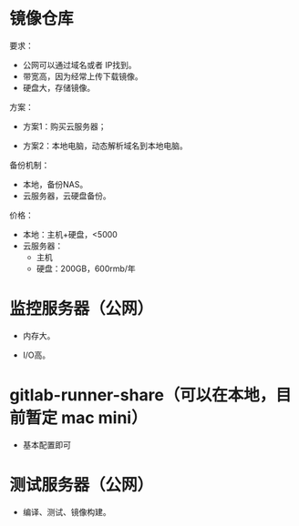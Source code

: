 # 镜像仓库

要求：

* 公网可以通过域名或者 IP找到。
* 带宽高，因为经常上传下载镜像。
* 硬盘大，存储镜像。

方案：

* 方案1：购买云服务器；

* 方案2：本地电脑，动态解析域名到本地电脑。

备份机制：

* 本地，备份NAS。
* 云服务器，云硬盘备份。

价格：

* 本地：主机+硬盘，&lt;5000
* 云服务器：
  * 主机
  * 硬盘：200GB，600rmb/年

# 监控服务器（公网）

* 内存大。

* I/O高。

# gitlab-runner-share（可以在本地，目前暂定 mac mini）

* 基本配置即可

# 测试服务器（公网）

* 编译、测试、镜像构建。



